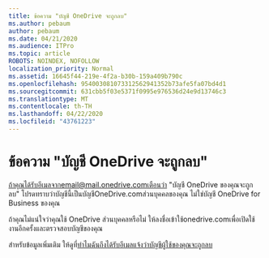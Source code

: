 ```yaml
---
title: ข้อความ "บัญชี OneDrive จะถูกลบ"
ms.author: pebaum
author: pebaum
ms.date: 04/21/2020
ms.audience: ITPro
ms.topic: article
ROBOTS: NOINDEX, NOFOLLOW
localization_priority: Normal
ms.assetid: 16645f44-219e-4f2a-b30b-159a409b790c
ms.openlocfilehash: 954003081073312562941352b73afe5fa07bd4d1
ms.sourcegitcommit: 631cbb5f03e5371f0995e976536d24e9d13746c3
ms.translationtype: MT
ms.contentlocale: th-TH
ms.lasthandoff: 04/22/2020
ms.locfileid: "43761223"
---
```

# <a name="onedrive-account-will-be-deleted-message"></a>ข้อความ "บัญชี OneDrive จะถูกลบ"

ถ้าคุณได้รับอีเมลจากemail@mail.onedrive.comเตือนว่า "บัญชี OneDrive ของคุณจะถูกลบ" โปรดทราบว่าบัญชีนี้เป็นบัญชีOneDrive.comส่วนบุคคลของคุณ ไม่ใช่บัญชี OneDrive for Business ของคุณ 
  
ถ้าคุณไม่แน่ใจว่าคุณใช้ OneDrive ส่วนบุคคลหรือไม่ ให้ลงชื่อเข้าใช้onedrive.comเพื่อเปิดใช้งานอีกครั้งและตรวจสอบบัญชีของคุณ
  
สําหรับข้อมูลเพิ่มเติม ให้ดูที่[ทําไมฉันถึงได้รับอีเมลแจ้งว่าบัญชีผู้ใช้ของคุณจะถูกลบ](https://go.microsoft.com/fwlink/?linkid=2036151&amp;clcid=0x409)
  

